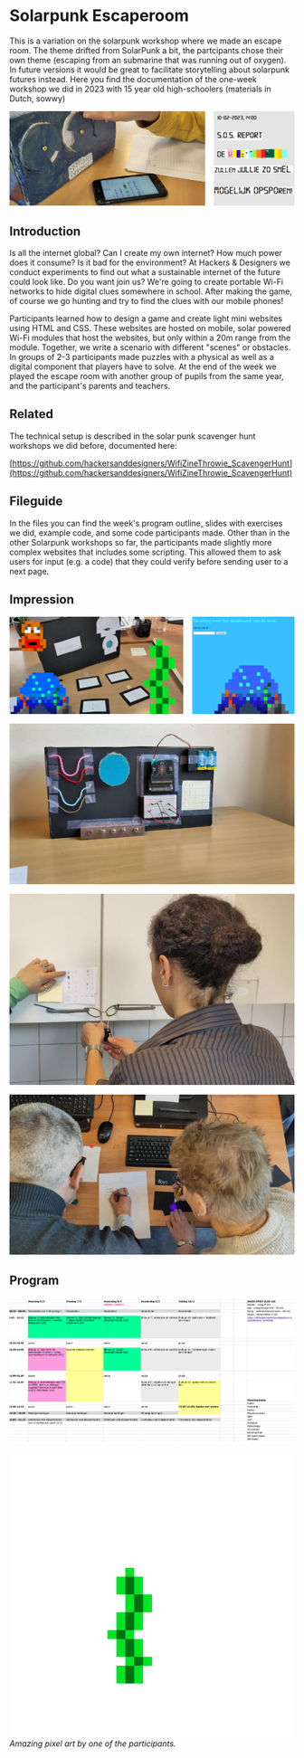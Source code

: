 # Solarpunk Escaperoom

This is a variation on the solarpunk workshop where we made an escape room. The theme drifted from SolarPunk a bit, the partcipants chose their own theme (escaping from an submarine that was running out of oxygen). In future versions it would be great to facilitate storytelling about solarpunk futures instead. Here you find the documentation of the one-week workshop we did in 2023 with 15 year old high-schoolers (materials in Dutch, sowwy)

![](./images/spel1.png)

## Introduction

Is all the internet global? Can I create my own internet? How much power does it consume? Is it bad for the environment? At
Hackers & Designers we conduct experiments to find out what a sustainable internet of the future could look like. Do you want
join us? We're going to create portable Wi-Fi networks to hide digital clues somewhere in school. After making the
game, of course we go hunting and try to find the clues with our mobile phones!

Participants learned how to design a game and create light mini websites using HTML and CSS. These websites are hosted on mobile, solar powered Wi-Fi modules that host the websites, but only within a 20m range from the module. Together, we write a scenario with different "scenes" or obstacles. In groups of 2-3 participants made puzzles with a physical as well as a digital component that players have to solve. At the end of the week we played the escape room with another group of pupils from the same year, and the participant's parents and teachers. 

## Related

The technical setup is described in the solar punk scavenger hunt workshops we did before, documented here: 

[https://github.com/hackersanddesigners/WifiZineThrowie_ScavengerHunt](https://github.com/hackersanddesigners/WifiZineThrowie_ScavengerHunt)


## Fileguide

In the files you can find the week's program outline, slides with exercises we did, example code, and some code participants made. Other than in the other Solarpunk workshops so far, the participants made slightly more complex websites that includes some scripting. This allowed them to ask users for input (e.g. a code) that they could verify before sending user to a next page. 


## Impression

![](./images/spel2.png)

![](./images/escape1.jpeg)

![](./images/escape3.jpeg)

![](./images/escape2.jpeg)

## Program

![](./images/programma.png)

![](./images/zeewier.gif) *Amazing pixel art by one of the participants.*


